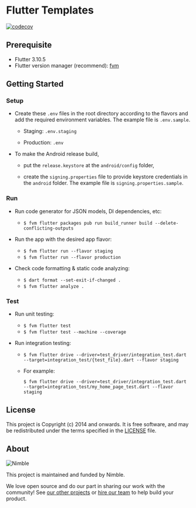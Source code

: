# Flutter Templates

[![codecov](https://codecov.io/gh/nimblehq/sample/branch/main/graph/badge.svg?token=ATUNXDX218)](https://codecov.io/gh/nimblehq/sample)

## Prerequisite

- Flutter 3.10.5
- Flutter version manager (recommend): [fvm](https://fvm.app/)

## Getting Started

### Setup

- Create these `.env` files in the root directory according to the flavors and add the required
environment variables. The example file is `.env.sample`.

  - Staging: `.env.staging`

  - Production: `.env`

- To make the Android release build,

  - put the `release.keystore` at the `android/config` folder,

  - create the `signing.properties` file to provide keystore credentials in the `android` folder. The example file is `signing.properties.sample`.

### Run

- Run code generator for JSON models, DI dependencies, etc:

  - `$ fvm flutter packages pub run build_runner build --delete-conflicting-outputs`

- Run the app with the desired app flavor:

  - `$ fvm flutter run --flavor staging`
  - `$ fvm flutter run --flavor production`

- Check code formatting & static code analyzing:

  - `$ dart format --set-exit-if-changed .`
  - `$ fvm flutter analyze .`

### Test

- Run unit testing:

  - `$ fvm flutter test`
  - `$ fvm flutter test --machine --coverage`

- Run integration testing:

  - `$ fvm flutter drive --driver=test_driver/integration_test.dart --target=integration_test/{test_file}.dart --flavor staging`

  - For example:

    `$ fvm flutter drive --driver=test_driver/integration_test.dart --target=integration_test/my_home_page_test.dart --flavor staging`

## License

This project is Copyright (c) 2014 and onwards. It is free software,
and may be redistributed under the terms specified in the [LICENSE] file.

[LICENSE]: /LICENSE

## About

![Nimble](https://assets.nimblehq.co/logo/dark/logo-dark-text-160.png)

This project is maintained and funded by Nimble.

We love open source and do our part in sharing our work with the community!
See [our other projects][community] or [hire our team][hire] to help build your product.

[community]: https://github.com/nimblehq
[hire]: https://nimblehq.co/
